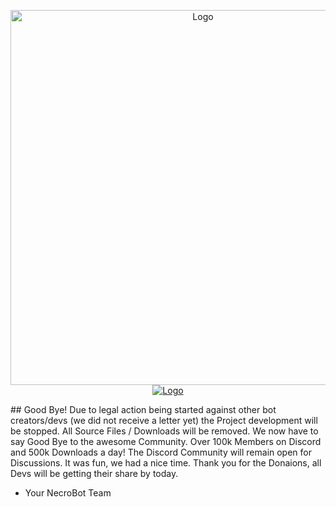 <p align="center">
    <img alt="Logo" src="http://necrobot.io/img/typotype-transparent.png" width="600">
  <a href="https://discord.gg/VXKxNFr">
    <img alt="Logo" src="https://discordapp.com/api/guilds/209253611031625728/widget.png?style=banner2">
  </a>
</p>
## Good Bye!
 Due to legal action being started against other bot creators/devs (we did not receive a letter yet) the Project development will be stopped. All Source Files / Downloads will be removed. We now have to say Good Bye to the awesome Community. Over 100k Members on Discord and 500k Downloads a day! The Discord Community will remain open for Discussions. It was fun, we had a nice time. Thank you for the Donaions, all Devs will be getting their share by today. 
 
- Your NecroBot Team 
